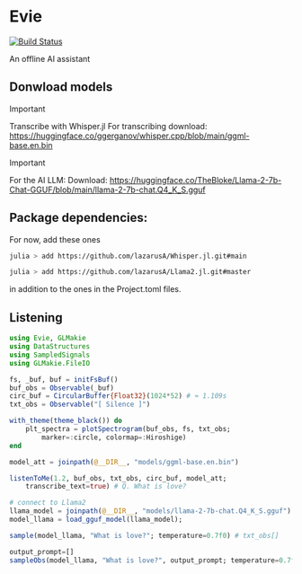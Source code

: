 # Evie

[![Build Status](https://github.com/lazarusA/Evie.jl/actions/workflows/CI.yml/badge.svg?branch=main)](https://github.com/lazarusA/Evie.jl/actions/workflows/CI.yml?query=branch%3Amain)

An offline AI assistant

## Donwload models

> [!IMPORTANT]
> Transcribe with Whisper.jl
> For transcribing download: https://huggingface.co/ggerganov/whisper.cpp/blob/main/ggml-base.en.bin

> [!IMPORTANT]
> For the AI LLM: Download: https://huggingface.co/TheBloke/Llama-2-7b-Chat-GGUF/blob/main/llama-2-7b-chat.Q4_K_S.gguf

## Package dependencies:
For now, add these ones

```sh
julia > add https://github.com/lazarusA/Whisper.jl.git#main
```

```sh
julia > add https://github.com/lazarusA/Llama2.jl.git#master
```

in addition to the ones in the Project.toml files.

## Listening

```julia
using Evie, GLMakie
using DataStructures
using SampledSignals
using GLMakie.FileIO

fs, _buf, buf = initFsBuf()
buf_obs = Observable(_buf)
circ_buf = CircularBuffer{Float32}(1024*52) # ≈ 1.109s
txt_obs = Observable("[ Silence ]")

with_theme(theme_black()) do
    plt_spectra = plotSpectrogram(buf_obs, fs, txt_obs;
        marker=:circle, colormap=:Hiroshige)
end

model_att = joinpath(@__DIR__, "models/ggml-base.en.bin")

listenToMe(1.2, buf_obs, txt_obs, circ_buf, model_att;
    transcribe_text=true) # Q. What is love?

# connect to Llama2
llama_model = joinpath(@__DIR__, "models/llama-2-7b-chat.Q4_K_S.gguf")
model_llama = load_gguf_model(llama_model);

sample(model_llama, "What is love?"; temperature=0.7f0) # txt_obs[]

output_prompt=[]
sampleObs(model_llama, "What is love?", output_prompt; temperature=0.7f0) # txt_obs[]

```